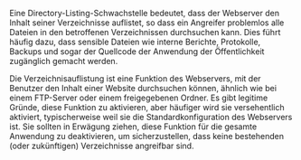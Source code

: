 Eine Directory-Listing-Schwachstelle bedeutet, dass der Webserver den Inhalt seiner Verzeichnisse auflistet, so dass ein Angreifer problemlos alle Dateien in den betroffenen Verzeichnissen durchsuchen kann. Dies führt häufig dazu, dass sensible Dateien wie interne Berichte, Protokolle, Backups und sogar der Quellcode der Anwendung der Öffentlichkeit zugänglich gemacht werden.

Die Verzeichnisauflistung ist eine Funktion des Webservers, mit der Benutzer den Inhalt einer Website durchsuchen können, ähnlich wie bei einem FTP-Server oder einem freigegebenen Ordner. Es gibt legitime Gründe, diese Funktion zu aktivieren, aber häufiger wird sie versehentlich aktiviert, typischerweise weil sie die Standardkonfiguration des Webservers ist. Sie sollten in Erwägung ziehen, diese Funktion für die gesamte Anwendung zu deaktivieren, um sicherzustellen, dass keine bestehenden (oder zukünftigen) Verzeichnisse angreifbar sind.
